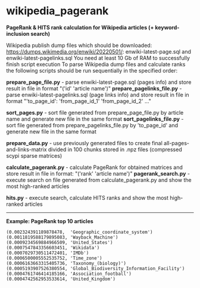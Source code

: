 # wikipedia_pagerank

**PageRank & HITS rank calculation for Wikipedia articles (+ keyword-inclusion search)**

Wikipedia publish dump files which should be downloaded: https://dumps.wikimedia.org/enwiki/20220501/: enwiki-latest-page.sql and enwiki-latest-pagelinks.sql
You need at least 10 Gb of RAM to successfully finish script execution
To parse Wikipedia dump files and calculate ranks the following scripts should be run sequentially in the specified order:

**prepare_page_file.py**      - parse enwiki-latest-page.sql (pages info) and store result in file in format "('id' 'article name')"
**prepare_pagelinks_file.py** - parse enwiki-latest-pagelinks.sql (page links info) and store result in file in format "'to_page_id': 'from_page_id_1' 'from_page_id_2' ..."

**sort_pages.py**             - sort file generated from prepare_page_file.py by article name and generate new file in the same format
**sort_pagelinks_file.py**    - sort file generated from prepare_pagelinks_file.py by 'to_page_id' and generate new file in the same format

**prepare_data.py**           - use previously generated files to create final all-pages-and-links-matrix divided in 100 chunks stored in .npz files (compressed scypi sparse matrices)

**calculate_pagerank.py**     - calculate PageRank for obtained matrices and store result in file in format: "('rank' 'article name')"
**pagerank_search.py**        - execute search on file generated from calculate_pagerank.py and show the most high-ranked articles

**hits.py**                   - execute search, calculate HITS ranks and show the most high-ranked articles

---
**Example: PageRank top 10 articles**
```
(0.002324391189878478,  'Geographic_coordinate_system')
(0.0011819588179895083, 'Wayback_Machine')
(0.0009234569884966509, 'United_States')
(0.0007547843356603451, 'Wikidata')
(0.0007029730511472401, 'IMDb')
(0.0006500005552535752, 'Time_zone')
(0.0006163663315405736, 'Taxonomy_(biology)')
(0.0005193907526380554, 'Global_Biodiversity_Information_Facility')
(0.0004761746414185166, 'Association_football')
(0.0004742562953533614, 'United_Kingdom')
```
